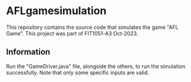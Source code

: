# AFLgamesimulation
This repository contains the source code that simulates the game "AFL Game". This project was part of FIT1051-A3 Oct-2023.

## Information
Run the "GameDriver.java" file, alongside the others, to run the simulation successfully. Note that only some specific inputs are valid.
